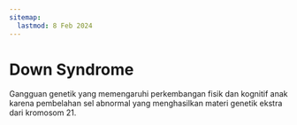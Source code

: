```yaml
---
sitemap:
  lastmod: 8 Feb 2024
---
```


# Down Syndrome

Gangguan genetik yang memengaruhi perkembangan fisik dan kognitif anak karena pembelahan sel abnormal yang menghasilkan materi genetik ekstra dari kromosom 21.
